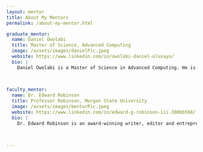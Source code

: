 ```yaml
---
layout: mentor
title: About My Mentors
permalink: /about-my-mentor.html

graduate_mentor:
  name: Daniel Owolabi
  title: Master of Science, Advanced Computing
  image: /assets/images/danielPic.jpeg
  website: https://www.linkedin.com/in/owolabi-daniel-olusayo/
  bio: |
    Daniel Owolabi is a Master of Science in Advanced Computing. He is a certified data analyst through Google and does freelance graphic design.
    
    

faculty_mentor:
  name: Dr. Edward Robinson
  title: Professor Robinson, Morgan State University
  image: /assets/images/mentorPic.jpeg
  website: https://www.linkedin.com/in/edward-g-robinson-iii-308bb568/
  bio: |
    Dr. Edward Robinson is an award-winning writer, editor and entrepreneur. He was a staff writer for the Raleigh News and Observer from Jan. 2004 to March 2012. He covered ACC college sports, serving as the Duke football beat writer, men’s basketball general assignment reporter and women’s basketball beat writer. He covered bowl games, NCAA Final Fours and an array of sports events over a 12-year career as a sports journalist. A native of Washington, D.C., he’s also worked at The Pittsburgh Post-Gazette, The Washington Post and Washington Afro-American. He received his undergraduate journalism degree from American University and graduate nonfiction degree from Johns Hopkins University. He is currently writing a book with N.C. Central University coach LeVelle Moton, which is scheduled for release August 2014.
    
    

---
```

